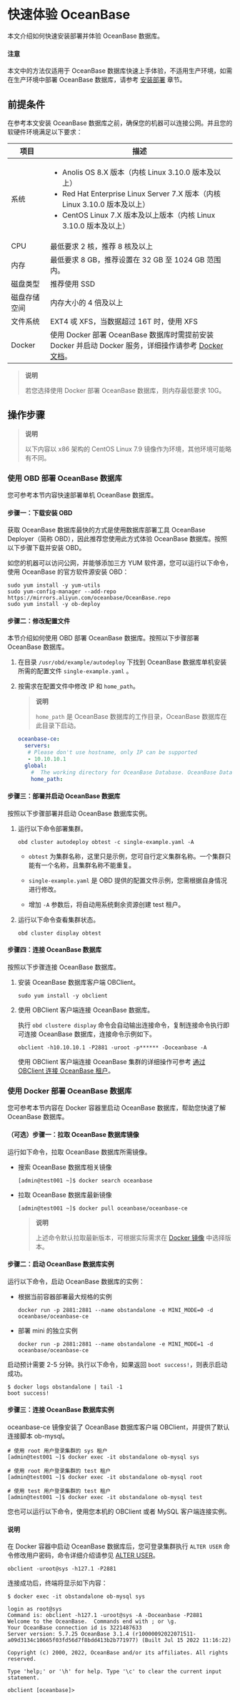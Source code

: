 # 快速体验 OceanBase

本文介绍如何快速安装部署并体验 OceanBase 数据库。

<main id="notice" type='notice'>
  <h4>注意</h4>
  <p>本文中的方法仅适用于 OceanBase 数据库快速上手体验，不适用生产环境，如需在生产环境中部署 OceanBase 数据库，请参考 <a href="../300.installation-and-deployment/100.deployment-overview.md">安装部署</a> 章节。</p>
</main>

## 前提条件

在参考本文安装 OceanBase 数据库之前，确保您的机器可以连接公网。并且您的软硬件环境满足以下要求：

| 项目 | 描述 |
| --- | --- |
|系统|<ul><li>Anolis OS 8.X 版本（内核 Linux 3.10.0 版本及以上）</li><li>Red Hat Enterprise Linux Server 7.X 版本（内核 Linux 3.10.0 版本及以上）</li><li>CentOS Linux 7.X 版本及以上版本（内核 Linux 3.10.0 版本及以上）</li></ul>|
|CPU|最低要求 2 核，推荐 8 核及以上|
|内存|最低要求 8 GB，推荐设置在 32 GB 至 1024 GB 范围内。|
|磁盘类型|推荐使用 SSD|
|磁盘存储空间|内存大小的 4 倍及以上|
|文件系统|EXT4 戓 XFS，当数据超过 16T 时，使用 XFS|
| Docker | 使用 Docker 部署 OceanBase 数据库时需提前安装 Docker 并启动 Docker 服务，详细操作请参考 [Docker 文档](https://docs.docker.com/get-docker/)。 |

> **说明**
>
> 若您选择使用 Docker 部署 OceanBase 数据库，则内存最低要求 10G。

## 操作步骤

> **说明**
>
> 以下内容以 x86 架构的 CentOS Linux 7.9 镜像作为环境，其他环境可能略有不同。

### 使用 OBD 部署 OceanBase 数据库

您可参考本节内容快速部署单机 OceanBase 数据库。

#### 步骤一：下载安装 OBD

获取 OceanBase 数据库最快的方式是使用数据库部署工具 OceanBase Deployer（简称 OBD），因此推荐您使用此方式体验 OceanBase 数据库。按照以下步骤下载并安装 OBD。

如您的机器可以访问公网，并能够添加三方 YUM 软件源，您可以运行以下命令，使用 OceanBase 的官方软件源安装 OBD：

``` shell
sudo yum install -y yum-utils
sudo yum-config-manager --add-repo https://mirrors.aliyun.com/oceanbase/OceanBase.repo
sudo yum install -y ob-deploy
```

#### 步骤二：修改配置文件

本节介绍如何使用 OBD 部署 OceanBase 数据库。按照以下步骤部署 OceanBase 数据库。

1. 在目录 `/usr/obd/example/autodeploy` 下找到 OceanBase 数据库单机安装所需的配置文件 `single-example.yaml` 。

2. 按需求在配置文件中修改 IP 和 `home_path`。

   > **说明**
   >
   > `home_path` 是 OceanBase 数据库的工作目录，OceanBase 数据库在此目录下启动。

   ```yaml
   oceanbase-ce:
     servers:
      # Please don't use hostname, only IP can be supported
      - 10.10.10.1
     global:
       #  The working directory for OceanBase Database. OceanBase Database is started under this directory. This is a required field.
       home_path: 
   ```

#### 步骤三：部署并启动 OceanBase 数据库

按照以下步骤部署并启动 OceanBase 数据库实例。

1. 运行以下命令部署集群。

   ```shell
   obd cluster autodeploy obtest -c single-example.yaml -A
   ```

   * `obtest` 为集群名称，这里只是示例，您可自行定义集群名称。一个集群只能有一个名称，且集群名称不能重复。

   * `single-example.yaml` 是 OBD 提供的配置文件示例，您需根据自身情况进行修改。

   * 增加 `-A` 参数后，将自动用系统剩余资源创建 test 租户。

2. 运行以下命令查看集群状态。

   ```shell
   obd cluster display obtest
   ```

#### 步骤四：连接 OceanBase 数据库

按照以下步骤连接 OceanBase 数据库。

1. 安装 OceanBase 数据库客户端 OBClient。

   ```shell
   sudo yum install -y obclient
   ```

2. 使用 OBClient 客户端连接 OceanBase 数据库。

   执行 `obd clustere display` 命令会自动输出连接命令，复制连接命令执行即可连接 OceanBase 数据库，连接命令示例如下。

   ```shell
   obclient -h10.10.10.1 -P2881 -uroot -p****** -Doceanbase -A
   ```

   使用 OBClient 客户端连接 OceanBase 集群的详细操作可参考 [通过 OBClient 连接 OceanBase 租户](../../1400.developer-guide/000.connect-to-oceanbase-database/300.connect-oceanbase-tenants-through-obclient.md)。

### 使用 Docker 部署 OceanBase 数据库

您可参考本节内容在 Docker 容器里启动 OceanBase 数据库，帮助您快速了解 OceanBase 数据库。

#### （可选）步骤一：拉取 OceanBase 数据库镜像

运行如下命令，拉取 OceanBase 数据库所需镜像。

* 搜索 OceanBase 数据库相关镜像
  
  ```shell
  [admin@test001 ~]$ docker search oceanbase
  ```

* 拉取 OceanBase 数据库最新镜像
  
  ```shell
  [admin@test001 ~]$ docker pull oceanbase/oceanbase-ce
  ```

  > **说明**
  >
  > 上述命令默认拉取最新版本，可根据实际需求在 [Docker 镜像](https://hub.docker.com/r/oceanbase/oceanbase-ce/tags) 中选择版本。

#### 步骤二：启动 OceanBase 数据库实例

运行以下命令，启动 OceanBase 数据库的实例：

* 根据当前容器部署最大规格的实例

  ```shell
  docker run -p 2881:2881 --name obstandalone -e MINI_MODE=0 -d oceanbase/oceanbase-ce
  ```
  
* 部署 mini 的独立实例

  ```shell
  docker run -p 2881:2881 --name obstandalone -e MINI_MODE=1 -d oceanbase/oceanbase-ce
  ```

启动预计需要 2-5 分钟。执行以下命令，如果返回 `boot success!`，则表示启动成功。

```shell
$ docker logs obstandalone | tail -1
boot success!
```

#### 步骤三：连接 OceanBase 数据库实例

oceanbase-ce 镜像安装了 OceanBase 数据库客户端 OBClient，并提供了默认连接脚本 ob-mysql。

```shell
# 使用 root 用户登录集群的 sys 租户
[admin@test001 ~]$ docker exec -it obstandalone ob-mysql sys

# 使用 root 用户登录集群的 test 租户
[admin@test001 ~]$ docker exec -it obstandalone ob-mysql root

# 使用 test 用户登录集群的 test 租户
[admin@test001 ~]$ docker exec -it obstandalone ob-mysql test
```

您也可以运行以下命令，使用您本机的 OBClient 或者 MySQL 客户端连接实例。

<main id="notice" type='explain'>
  <h4>说明</h4>
  <p>在 Docker 容器中启动 OceanBase 数据库后，您可登录集群执行 <code>ALTER USER</code> 命令修改用户密码，命令详细介绍请参见 <a href='../../1400.developer-guide/700.sql-reference/500.sql-statements/1000.alter-user.md'>ALTER USER</a>。</p>
</main>

```shell
obclient -uroot@sys -h127.1 -P2881
```

连接成功后，终端将显示如下内容：

```shell
$ docker exec -it obstandalone ob-mysql sys

login as root@sys
Command is: obclient -h127.1 -uroot@sys -A -Doceanbase -P2881
Welcome to the OceanBase.  Commands end with ; or \g.
Your OceanBase connection id is 3221487633
Server version: 5.7.25 OceanBase 3.1.4 (r10000092022071511-a09d3134c10665f03fd56d7f8bdd413b2b771977) (Built Jul 15 2022 11:16:22)

Copyright (c) 2000, 2022, OceanBase and/or its affiliates. All rights reserved.

Type 'help;' or '\h' for help. Type '\c' to clear the current input statement.

obclient [oceanbase]>
```
